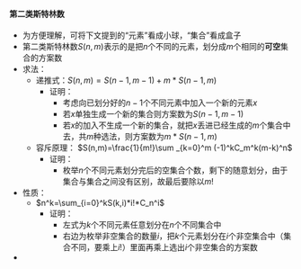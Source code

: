 #### 第二类斯特林数

* 为方便理解，可将下文提到的“元素”看成小球，“集合”看成盒子
* 第二类斯特林数$S(n,m)$表示的是把$n$个不同的元素，划分成$m$个相同的**可空**集合的方案数
* 求法：
  * 递推式：$S(n,m)=S(n-1,m-1)+m*S(n-1,m)$
    * 证明：
      * 考虑向已划分好的$n-1$个不同元素中加入一个新的元素$x$
      * 若$x$单独生成一个新的集合则方案数为$S(n-1,m-1)$
      * 若$x$的加入不生成一个新的集合，就把$x$丢进已经生成的$m$个集合中去，共$m$种选法，则方案数为$m*S(n-1,m)$
  * 容斥原理： $S(n,m)=\frac{1}{m!}\sum _{k=0}^m (-1)^kC_m^k(m-k)^n$
    * 证明：
      * 枚举$n$个不同元素划分完后的空集合个数，剩下的随意划分，由于集合与集合之间没有区别，故最后要除以$m!$
* 性质：
  * $n^k=\sum_{i=0}^kS(k,i)*i!*C_n^i$
    * 证明：
      * 左式为$k$个不同元素任意划分在$n$个不同集合中
      * 右边为枚举非空集合的数量$i$，把$k$个元素划分在$i$个非空集合中（集合不同，要乘上$i!$）里面再乘上选出$i$个非空集合的方案数
* 